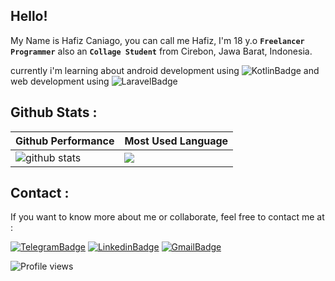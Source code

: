 ## Hello!

My Name is Hafiz Caniago, you can call me Hafiz, I'm 18 y.o **`Freelancer Programmer`** also an **`Collage Student`** from Cirebon, Jawa Barat, Indonesia. <br> 

currently i'm learning about android development using ![KotlinBadge](https://img.shields.io/badge/Kotlin-0095D5?logo=kotlin&logoColor=white) and web development using ![LaravelBadge](https://img.shields.io/badge/Laravel-FF2D20?logo=laravel&logoColor=white)

## Github Stats :

| Github Performance | Most Used Language |
| --- | --- |
| ![github stats](https://github-readme-stats.vercel.app/api?username=hafizcode02&show_icons=true&theme=tokyonight) | <img src="https://github-readme-stats.vercel.app/api/top-langs/?username=hafizcode02&layout=compact&theme=tokyonight"> |


## Contact :
If you want to know more about me or collaborate, feel free to contact me at :

[![TelegramBadge](https://img.shields.io/badge/Telegram-2CA5E0?style=for-the-badge&logo=telegram&logoColor=white)](https://t.me/hafizcode02)
[![LinkedinBadge](https://img.shields.io/badge/LinkedIn-0077B5?style=for-the-badge&logo=linkedin&logoColor=white)](https://www.linkedin.com/in/hafiz-caniago)
[![GmailBadge](https://img.shields.io/badge/Gmail-D14836?style=for-the-badge&logo=gmail&logoColor=white)](mailto:hafizcode02@gmail.com)

![Profile views](https://gpvc.arturio.dev/hafizcode02)  
